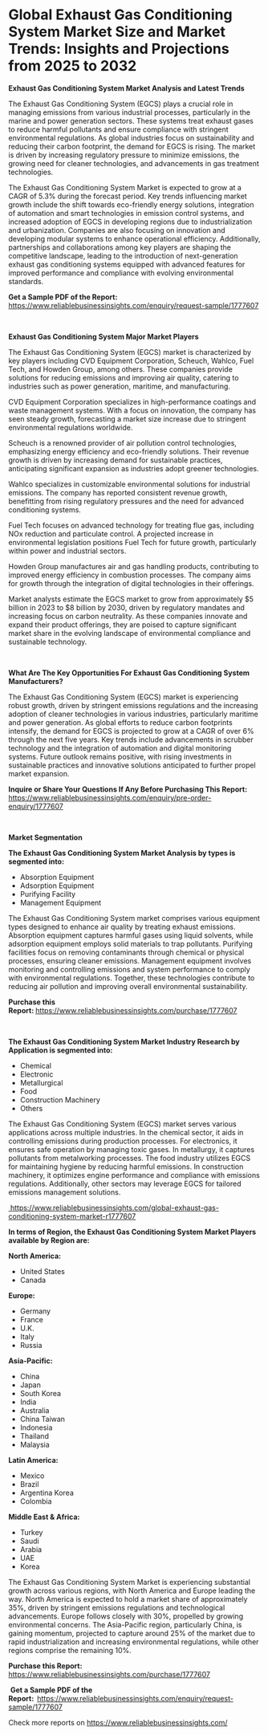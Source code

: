 <p><h1>Global Exhaust Gas Conditioning System Market Size and Market Trends: Insights and Projections from 2025 to 2032</h1></p><p><strong>Exhaust Gas Conditioning System Market Analysis and Latest Trends</strong></p>
<p><p>The Exhaust Gas Conditioning System (EGCS) plays a crucial role in managing emissions from various industrial processes, particularly in the marine and power generation sectors. These systems treat exhaust gases to reduce harmful pollutants and ensure compliance with stringent environmental regulations. As global industries focus on sustainability and reducing their carbon footprint, the demand for EGCS is rising. The market is driven by increasing regulatory pressure to minimize emissions, the growing need for cleaner technologies, and advancements in gas treatment technologies.</p><p>The Exhaust Gas Conditioning System Market is expected to grow at a CAGR of 5.3% during the forecast period. Key trends influencing market growth include the shift towards eco-friendly energy solutions, integration of automation and smart technologies in emission control systems, and increased adoption of EGCS in developing regions due to industrialization and urbanization. Companies are also focusing on innovation and developing modular systems to enhance operational efficiency. Additionally, partnerships and collaborations among key players are shaping the competitive landscape, leading to the introduction of next-generation exhaust gas conditioning systems equipped with advanced features for improved performance and compliance with evolving environmental standards.</p></p>
<p><strong>Get a Sample PDF of the Report:&nbsp;</strong> <a href="https://www.reliablebusinessinsights.com/enquiry/request-sample/1777607?utm_campaign=2739&utm_medium=2&utm_source=Github&utm_content=ia&utm_term=27022025&utm_id=exhaust-gas-conditioning-system">https://www.reliablebusinessinsights.com/enquiry/request-sample/1777607</a></p>
<p>&nbsp;</p>
<p><strong>Exhaust Gas Conditioning System Major Market Players</strong></p>
<p><p>The Exhaust Gas Conditioning System (EGCS) market is characterized by key players including CVD Equipment Corporation, Scheuch, Wahlco, Fuel Tech, and Howden Group, among others. These companies provide solutions for reducing emissions and improving air quality, catering to industries such as power generation, maritime, and manufacturing.</p><p>CVD Equipment Corporation specializes in high-performance coatings and waste management systems. With a focus on innovation, the company has seen steady growth, forecasting a market size increase due to stringent environmental regulations worldwide.</p><p>Scheuch is a renowned provider of air pollution control technologies, emphasizing energy efficiency and eco-friendly solutions. Their revenue growth is driven by increasing demand for sustainable practices, anticipating significant expansion as industries adopt greener technologies.</p><p>Wahlco specializes in customizable environmental solutions for industrial emissions. The company has reported consistent revenue growth, benefitting from rising regulatory pressures and the need for advanced conditioning systems.</p><p>Fuel Tech focuses on advanced technology for treating flue gas, including NOx reduction and particulate control. A projected increase in environmental legislation positions Fuel Tech for future growth, particularly within power and industrial sectors.</p><p>Howden Group manufactures air and gas handling products, contributing to improved energy efficiency in combustion processes. The company aims for growth through the integration of digital technologies in their offerings.</p><p>Market analysts estimate the EGCS market to grow from approximately $5 billion in 2023 to $8 billion by 2030, driven by regulatory mandates and increasing focus on carbon neutrality. As these companies innovate and expand their product offerings, they are poised to capture significant market share in the evolving landscape of environmental compliance and sustainable technology.</p></p>
<p>&nbsp;</p>
<p><strong>What Are The Key Opportunities For Exhaust Gas Conditioning System Manufacturers?</strong></p>
<p><p>The Exhaust Gas Conditioning System (EGCS) market is experiencing robust growth, driven by stringent emissions regulations and the increasing adoption of cleaner technologies in various industries, particularly maritime and power generation. As global efforts to reduce carbon footprints intensify, the demand for EGCS is projected to grow at a CAGR of over 6% through the next five years. Key trends include advancements in scrubber technology and the integration of automation and digital monitoring systems. Future outlook remains positive, with rising investments in sustainable practices and innovative solutions anticipated to further propel market expansion.</p></p>
<p><strong>Inquire or Share Your Questions If Any Before Purchasing This Report:</strong> <a href="https://www.reliablebusinessinsights.com/enquiry/pre-order-enquiry/1777607?utm_campaign=2739&utm_medium=2&utm_source=Github&utm_content=ia&utm_term=27022025&utm_id=exhaust-gas-conditioning-system">https://www.reliablebusinessinsights.com/enquiry/pre-order-enquiry/1777607</a></p>
<p>&nbsp;</p>
<p><strong>Market Segmentation</strong></p>
<p><strong>The Exhaust Gas Conditioning System Market Analysis by types is segmented into:</strong></p>
<p><ul><li>Absorption Equipment</li><li>Adsorption Equipment</li><li>Purifying Facility</li><li>Management Equipment</li></ul></p>
<p><p>The Exhaust Gas Conditioning System market comprises various equipment types designed to enhance air quality by treating exhaust emissions. Absorption equipment captures harmful gases using liquid solvents, while adsorption equipment employs solid materials to trap pollutants. Purifying facilities focus on removing contaminants through chemical or physical processes, ensuring cleaner emissions. Management equipment involves monitoring and controlling emissions and system performance to comply with environmental regulations. Together, these technologies contribute to reducing air pollution and improving overall environmental sustainability.</p></p>
<p><strong>Purchase this Report:&nbsp;</strong><a href="https://www.reliablebusinessinsights.com/purchase/1777607?utm_campaign=2739&utm_medium=2&utm_source=Github&utm_content=ia&utm_term=27022025&utm_id=exhaust-gas-conditioning-system">https://www.reliablebusinessinsights.com/purchase/1777607</a></p>
<p>&nbsp;</p>
<p><strong>The Exhaust Gas Conditioning System Market Industry Research by Application is segmented into:</strong></p>
<p><ul><li>Chemical</li><li>Electronic</li><li>Metallurgical</li><li>Food</li><li>Construction Machinery</li><li>Others</li></ul></p>
<p><p>The Exhaust Gas Conditioning System (EGCS) market serves various applications across multiple industries. In the chemical sector, it aids in controlling emissions during production processes. For electronics, it ensures safe operation by managing toxic gases. In metallurgy, it captures pollutants from metalworking processes. The food industry utilizes EGCS for maintaining hygiene by reducing harmful emissions. In construction machinery, it optimizes engine performance and compliance with emissions regulations. Additionally, other sectors may leverage EGCS for tailored emissions management solutions.</p></p>
<p><a href="https://www.reliablebusinessinsights.com/global-exhaust-gas-conditioning-system-market-r1777607?utm_campaign=2739&utm_medium=2&utm_source=Github&utm_content=ia&utm_term=27022025&utm_id=exhaust-gas-conditioning-system">&nbsp;https://www.reliablebusinessinsights.com/global-exhaust-gas-conditioning-system-market-r1777607</a></p>
<p><strong>In terms of Region, the Exhaust Gas Conditioning System Market Players available by Region are:</strong></p>
<p>
    <p> <strong> North America: </strong>
        <ul>
            <li>United States</li>
            <li>Canada</li>
        </ul>
        </p> 
    <p> <strong> Europe: </strong>
        <ul>
            <li>Germany</li>
            <li>France</li>
            <li>U.K.</li>
            <li>Italy</li>
            <li>Russia</li>
        </ul>
        </p> 
    <p> <strong> Asia-Pacific: </strong>
        <ul>
            <li>China</li>
            <li>Japan</li>
            <li>South Korea</li>
            <li>India</li>
            <li>Australia</li>
            <li>China Taiwan</li>
            <li>Indonesia</li>
            <li>Thailand</li>
            <li>Malaysia</li>
        </ul>
        </p> 
    <p> <strong> Latin America: </strong>
        <ul>
            <li>Mexico</li>
            <li>Brazil</li>
            <li>Argentina Korea</li>
            <li>Colombia</li>
        </ul>
        </p> 
    <p> <strong> Middle East & Africa: </strong>
        <ul>
            <li>Turkey</li>
            <li>Saudi</li>
            <li>Arabia</li>
            <li>UAE</li>
            <li>Korea</li>
        </ul>
    </p>
    </p>
<p><p>The Exhaust Gas Conditioning System Market is experiencing substantial growth across various regions, with North America and Europe leading the way. North America is expected to hold a market share of approximately 35%, driven by stringent emissions regulations and technological advancements. Europe follows closely with 30%, propelled by growing environmental concerns. The Asia-Pacific region, particularly China, is gaining momentum, projected to capture around 25% of the market due to rapid industrialization and increasing environmental regulations, while other regions comprise the remaining 10%.</p></p>
<p><strong>Purchase this Report: </strong><a href="https://www.reliablebusinessinsights.com/purchase/1777607?utm_campaign=2739&utm_medium=2&utm_source=Github&utm_content=ia&utm_term=27022025&utm_id=exhaust-gas-conditioning-system">https://www.reliablebusinessinsights.com/purchase/1777607</a></p>
<p>&nbsp;<strong>Get a Sample PDF of the Report:&nbsp;&nbsp;</strong><a href="https://www.reliablebusinessinsights.com/enquiry/request-sample/1777607?utm_campaign=2739&utm_medium=2&utm_source=Github&utm_content=ia&utm_term=27022025&utm_id=exhaust-gas-conditioning-system">https://www.reliablebusinessinsights.com/enquiry/request-sample/1777607</a></p>
<p><strong></strong></p>
<p>Check more reports on <a href="https://www.reliablebusinessinsights.com/?utm_campaign=2739&utm_medium=2&utm_source=Github&utm_content=ia&utm_term=27022025&utm_id=exhaust-gas-conditioning-system">https://www.reliablebusinessinsights.com/</a></p>